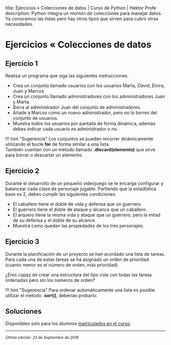 title: Ejercicios « Colecciones de datos | Curso de Python | Hektor Profe
description: Python integra un montón de colecciones para manejar datos. Ya conocemos las listas pero hay otros tipos que sirven para cubrir otras necesidades.

<style>

.admonition.note > .superfences-tabs > label:hover, .headerlink{
    color: #018dc5 !important;
}

.admonition.info{
    font-size: 100%;
}

.admonition.info label{
    font-size: 91%;
}

.admonition.note > .admonition-title {
    display: none;
}

</style>

# Ejercicios « Colecciones de datos

## Ejercicio 1

Realiza un programa que siga las siguientes instrucciones:

* Crea un conjunto llamado usuarios con los usuarios Marta, David, Elvira, Juan y Marcos
* Crea un conjunto llamado administradores con los administradores Juan y Marta.
* Borra al administrador Juan del conjunto de administradores.
* Añade a Marcos como un nuevo administrador, pero no lo borres del conjunto de usuarios.
* Muestra todos los usuarios por pantalla de forma dinámica, además debes indicar cada usuario es administrador o no.

!!! hint "Sugerencia"
    Los conjuntos se pueden recorrer dinámicamente utilizando el bucle **for** de forma similar a una lista.<br>
    También cuentan con un método llamado **.discard(elemento)** que sirve para borrar o descartar un elemento. 

## Ejercicio 2

Durante el desarrollo de un pequeño videojuego se te encarga configurar y balancear cada clase de personaje jugable. Partiendo que la estadística base es 2, debes cumplir las siguientes condiciones:

* El caballero tiene el doble de vida y defensa que un guerrero.
* El guerrero tiene el doble de ataque y alcance que un caballero.
* El arquero tiene la misma vida y ataque que un guerrero, pero la mitad de su defensa y el doble de su alcance.
* Muestra como quedan las propiedades de los tres personajes.

## Ejercicio 3

Durante la planificación de un proyecto se han acordado una lista de tareas. Para cada una de estas tareas se ha asignado un orden de prioridad (cuanto menor es el número de orden, más prioridad). 

¿Eres capaz de crear una estructura del tipo cola con todas las tareas ordenadas pero sin los números de orden?

!!! hint "Sugerencia"
    Para ordenar automáticamente una lista es posible utilizar el método **.sort()**, deberias probarlo.

## Soluciones

Disponibles solo para los alumnos <u>[matriculados en el curso](https://www.udemy.com/course/python-3-al-completo-desde-cero/?referralCode=11428CACE5771408E4D5)</u>.

___
<small class="edited"><i>Última edición: 23 de Septiembre de 2018</i></small>